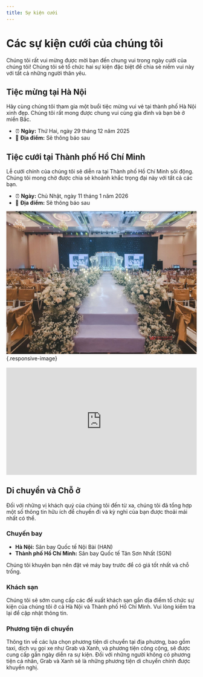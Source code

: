 ```yaml
---
title: Sự kiện cưới
---
```


<script setup lang="ts">
const today = new Date()
const eventHanoi = new Date(2025, 11, 29)
const eventHCM = new Date(2026, 0, 11)
</script>

# Các sự kiện cưới của chúng tôi

Chúng tôi rất vui mừng được mời bạn đến chung vui trong ngày cưới của chúng tôi! Chúng tôi sẽ tổ chức hai sự kiện đặc biệt để chia sẻ niềm vui này với tất cả những người thân yêu.

## Tiệc mừng tại Hà Nội

Hãy cùng chúng tôi tham gia một buổi tiệc mừng vui vẻ tại thành phố Hà Nội xinh đẹp. Chúng tôi rất mong được chung vui cùng gia đình và bạn bè ở miền Bắc.

- ⏰ **Ngày:** Thứ Hai, ngày 29 tháng 12 năm 2025
- 📍 **Địa điểm:** Sẽ thông báo sau

<Countdown :from="today" :to="eventHanoi" locale="vi" />

## Tiệc cưới tại Thành phố Hồ Chí Minh

Lễ cưới chính của chúng tôi sẽ diễn ra tại Thành phố Hồ Chí Minh sôi động. Chúng tôi mong chờ được chia sẻ khoảnh khắc trọng đại này với tất cả các bạn.

- ⏰ **Ngày:** Chủ Nhật, ngày 11 tháng 1 năm 2026
- 📍 **Địa điểm:** Sẽ thông báo sau

<Countdown :from="today" :to="eventHCM" locale="vi" />

![tan son nhat](../images/tan-son-nhat.jpg){.responsive-image}

<div class="responsive-iframe-container">
<iframe src="https://www.google.com/maps/embed?pb=!1m18!1m12!1m3!1d3919.141126724733!2d106.66831587636963!3d10.800501358746464!2m3!1f0!2f0!3f0!3m2!1i1024!2i768!4f13.1!3m3!1m2!1s0x31752928b7208c15%3A0xc7aa798b94e48f8d!2sTan%20Son%20Nhat%20Hotel%20Saigon!5e0!3m2!1sen!2sfi!4v1747257509733!5m2!1sen!2sfi" allowfullscreen="" loading="lazy" referrerpolicy="no-referrer-when-downgrade"></iframe>
</div>

## Di chuyển và Chỗ ở

Đối với những vị khách quý của chúng tôi đến từ xa, chúng tôi đã tổng hợp một số thông tin hữu ích để chuyến đi và kỳ nghỉ của bạn được thoải mái nhất có thể.

### Chuyến bay

*   **Hà Nội:** Sân bay Quốc tế Nội Bài (HAN)
*   **Thành phố Hồ Chí Minh:** Sân bay Quốc tế Tân Sơn Nhất (SGN)

Chúng tôi khuyên bạn nên đặt vé máy bay trước để có giá tốt nhất và chỗ trống.

### Khách sạn

Chúng tôi sẽ sớm cung cấp các đề xuất khách sạn gần địa điểm tổ chức sự kiện của chúng tôi ở cả Hà Nội và Thành phố Hồ Chí Minh. Vui lòng kiểm tra lại để cập nhật thông tin.

### Phương tiện di chuyển

Thông tin về các lựa chọn phương tiện di chuyển tại địa phương, bao gồm taxi, dịch vụ gọi xe như Grab và Xanh, và phương tiện công cộng, sẽ được cung cấp gần ngày diễn ra sự kiện. Đối với những người không có phương tiện cá nhân, Grab và Xanh sẽ là những phương tiện di chuyển chính được khuyến nghị.

<style>
.responsive-image {
    max-width: 100%;
    height: auto;
    display: block; /* Remove extra space below image */
    margin: 0 auto; /* Center the image */
}

.responsive-iframe-container {
    position: relative;
    width: 100%;
    padding-bottom: 56.25%; /* 16:9 aspect ratio (height / width * 100) */
    height: 0;
    overflow: hidden;
    margin: 1rem 0; /* Add some margin */
}

.responsive-iframe-container iframe {
    position: absolute;
    top: 0;
    left: 0;
    width: 100%;
    height: 100%;
    border: 0;
}
</style>